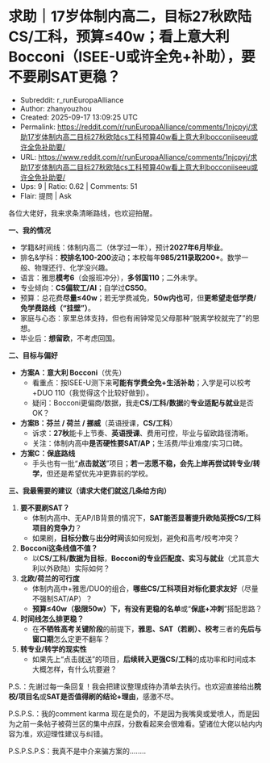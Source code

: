 # 求助｜17岁体制内高二，目标27秋欧陆CS/工科，预算≤40w；看上意大利Bocconi（ISEE-U或许全免+补助），要不要刷SAT更稳？

- Subreddit: r_runEuropaAlliance
- Author: zhanyouzhou
- Created: 2025-09-17 13:09:25 UTC
- Permalink: https://reddit.com/r/runEuropaAlliance/comments/1njcpyj/求助17岁体制内高二目标27秋欧陆cs工科预算40w看上意大利bocconiiseeu或许全免补助要/
- URL: https://www.reddit.com/r/runEuropaAlliance/comments/1njcpyj/求助17岁体制内高二目标27秋欧陆cs工科预算40w看上意大利bocconiiseeu或许全免补助要/
- Ups: 9 | Ratio: 0.62 | Comments: 51
- Flair: 提問 | Ask


各位大佬好，我来求条清晰路线，也欢迎拍醒。

**一、我的情况**

- 学籍&时间线：体制内高二（休学过一年），预计**2027年6月毕业**。
- 排名&学科：**校排名100-200**波动；本校每年**985/211录取200+**。数学一般、物理还行、化学没兴趣。
- 语言：雅思**模考6**（会报班冲分），**多邻国110**；二外未学。
- 专业倾向：**CS偏软工/AI**；自学过**CS50**。
- 预算：总花费**尽量≤40w**；若无学费减免，**50w内也可**，但**更希望走低学费/免学费路线（“挂壁”）**。
- 家庭与心态：家里总体支持，但也有闹钟常见父母那种“脱离学校就完了”的思想。
- 毕业后：**想留欧**，不考虑回国。

**二、目标与偏好**

- **方案A：意大利 Bocconi**（优先）
  - 看重点：按ISEE-U测下来**可能有学费全免+生活补助**；入学是可以校考+DUO
    110（我觉得这个比较好做到）。
  - 疑问：Bocconi更偏商/数据，我走**CS/工科/数据**的**专业适配与就业**是否OK？
- **方案B：芬兰 / 荷兰 / 挪威**（英语授课，**CS/工科**）
  - 诉求：**27秋**能卡上节奏、**英语授课**、费用可控，毕业与留欧路径清晰。
  - 关注：体制内高中**是否硬性要SAT/AP**；生活费/毕业难度/实习口碑。
- **方案C：保底路线**
  - 手头也有一批“**点击就送**”项目；**若一志愿不稳，会先上岸再尝试转专业/转学**，但还是希望优先冲更靠前的学校。

**三、我最需要的建议（请求大佬们就这几条给方向）**

1.  **要不要刷SAT？**
    - 体制内高中、无AP/IB背景的情况下，**SAT能否显著提升欧陆英授CS/工科项目的竞争力**？
    - 如果刷，**目标分数**与**出分时间**该如何规划，避免和高考/校考冲突？
2.  **Bocconi这条线值不值？**
    - 以**CS/工科/数据为目标**，**Bocconi的专业匹配度、实习与就业**（尤其意大利以外欧陆）实际如何？
3.  **北欧/荷兰的可行度**
    - 体制内高中+雅思/DUO的组合，**哪些CS/工科项目对标化要求友好**（尽量不强制SAT/AP）？
    - **预算≤40w（极限50w）下，有没有更稳的名单**或“**保底+冲刺**”搭配思路？
4.  **时间线怎么排更稳？**
    - 在**不牺牲高考关键阶段**的前提下，**雅思、SAT（若刷）、校考**三者的**先后与窗口期**怎么定更不翻车？
5.  **转专业/转学的现实性**
    - 如果先上“点击就送”的项目，**后续转入更强CS/工科**的成功率和时间成本大概怎样，有什么坑要避？

P.S.：先谢过每一条回复！我会把建议整理成待办清单去执行。也欢迎直接给出**院校/项目名**或**SAT是否值得刷的结论+理由**，感激不尽。

P.S.P.S.：我的comment karma
现在是负的，不是因为我嘴臭或爱喷人，而是因为之前一条帖子被荷兰区的集中点踩，分数看起来会很难看。望诸位大佬以帖内内容为准，欢迎理性建议与纠错。

P.S.P.S.P.S：我真不是中介来骗方案的........

